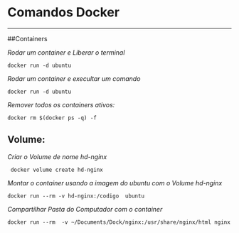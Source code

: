 # Comandos Docker

---

##Containers

_Rodar um container e Liberar o terminal_
``` shell
docker run -d ubuntu 
```

_Rodar um container e execultar um comando_
``` shell
docker run -d ubuntu 
```

_Remover todos os containers ativos:_

``` shell
docker rm $(docker ps -q) -f
```



##  Volume:

_Criar o Volume de nome hd-nginx_

``` shell
 docker volume create hd-nginx
``` 
_Montar o container usando a imagem do ubuntu com o Volume hd-nginx_

``` shell
docker run --rm -v hd-nginx:/codigo  ubuntu 
``` 
_Compartilhar Pasta do Computador com o container_

``` shell
docker run --rm  -v ~/Documents/Dock/nginx:/usr/share/nginx/html nginx
``` 
